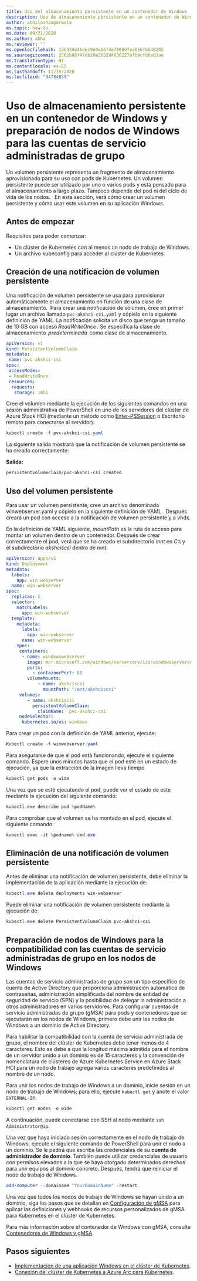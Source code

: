 ```yaml
---
title: Uso del almacenamiento persistente en un contenedor de Windows
description: Uso de almacenamiento persistente en un contenedor de Windows y preparación de nodos de Windows para las cuentas de servicio administradas de grupo
author: abhilashaagarwala
ms.topic: how-to
ms.date: 09/21/2020
ms.author: abha
ms.reviewer: ''
ms.openlocfilehash: 19b934e4bdec9e0ab6f4e7808dfea6e6fb648245
ms.sourcegitcommit: 2562b86f47db20e2652d4636227afb9cfd0e03ae
ms.translationtype: HT
ms.contentlocale: es-ES
ms.lasthandoff: 11/18/2020
ms.locfileid: "94784859"
---
```

# <a name="use-persistent-storage-in-a-windows-container-and-prepare-windows-nodes-for-group-managed-service-accounts"></a>Uso de almacenamiento persistente en un contenedor de Windows y preparación de nodos de Windows para las cuentas de servicio administradas de grupo

Un volumen persistente representa un fragmento de almacenamiento aprovisionado para su uso con pods de Kubernetes. Un volumen persistente puede ser utilizado por uno o varios pods y está pensado para el almacenamiento a largo plazo. Tampoco depende del pod ni del ciclo de vida de los nodos.    En esta sección, verá cómo crear un volumen persistente y cómo usar este volumen en su aplicación Windows.

## <a name="before-you-begin"></a>Antes de empezar

Requisitos para poder comenzar:

* Un clúster de Kubernetes con al menos un nodo de trabajo de Windows.
* Un archivo kubeconfig para acceder al clúster de Kubernetes.


## <a name="create-a-persistent-volume-claim"></a>Creación de una notificación de volumen persistente

Una notificación de volumen persistente se usa para aprovisionar automáticamente el almacenamiento en función de una clase de almacenamiento.  Para crear una notificación de volumen, cree en primer lugar un archivo llamado `pvc-akshci-csi.yaml` y cópielo en la siguiente definición de YAML. La notificación solicita un disco que tenga un tamaño de 10 GB con acceso *ReadWriteOnce* . Se especifica la clase de almacenamiento  *predeterminada*  como clase de almacenamiento.  

```yaml
apiVersion: v1
kind: PersistentVolumeClaim
metadata:
 name: pvc-akshci-csi
spec:
 accessModes:
 - ReadWriteOnce
 resources:
  requests:
   storage: 10Gi
```
Cree el volumen mediante la ejecución de los siguientes comandos en una sesión administrativa de PowerShell en uno de los servidores del clúster de Azure Stack HCI (mediante un método como [Enter-PSSession](/powershell/module/microsoft.powershell.core/enter-pssession) o Escritorio remoto para conectarse al servidor): 


```PowerShell
kubectl create -f pvc-akshci-csi.yaml 
```
La siguiente salida mostrará que la notificación de volumen persistente se ha creado correctamente:

**Salida:**
```PowerShell
persistentvolumeclaim/pvc-akshci-csi created
```

## <a name="use-persistent-volume"></a>Uso del volumen persistente

Para usar un volumen persistente, cree un archivo denominado winwebserver.yaml y cópielo en la siguiente definición de YAML.  Después creará un pod con acceso a la notificación de volumen persistente y a vhdx. 

En la definición de YAML siguiente, *mountPath* es la ruta de acceso para montar un volumen dentro de un contenedor. Después de crear correctamente el pod, verá que se ha creado el subdirectorio *mnt* en *C:\\* y el subdirectorio *akshciscsi* dentro de *mnt*.


```yaml
apiVersion: apps/v1 
kind: Deployment 
metadata: 
  labels: 
    app: win-webserver 
  name: win-webserver 
spec: 
  replicas: 1 
  selector: 
    matchLabels: 
      app: win-webserver 
  template: 
    metadata: 
      labels: 
        app: win-webserver 
      name: win-webserver 
    spec: 
     containers: 
      - name: windowswebserver 
        image: mcr.microsoft.com/windows/servercore/iis:windowsservercore-ltsc2019 
        ports:  
          - containerPort: 80    
        volumeMounts: 
            - name: akshciscsi 
              mountPath: "/mnt/akshciscsi" 
     volumes: 
        - name: akshciscsi 
          persistentVolumeClaim: 
            claimName:  pvc-akshci-csi 
     nodeSelector: 
      kubernetes.io/os: windows 
```

Para crear un pod con la definición de YAML anterior, ejecute:

```PowerShell
Kubectl create -f winwebserver.yaml 
```

Para asegurarse de que el pod está funcionando, ejecute el siguiente comando. Espere unos minutos hasta que el pod esté en un estado de ejecución, ya que la extracción de la imagen lleva tiempo.

```PowerShell
kubectl get pods -o wide 
```
Una vez que se esté ejecutando el pod, puede ver el estado de este mediante la ejecución del siguiente comando: 

```PowerShell
kubectl.exe describe pod %podName% 
```

Para comprobar que el volumen se ha montado en el pod, ejecute el siguiente comando:

```PowerShell
kubectl exec -it %podname% cmd.exe 
```

## <a name="delete-a-persistent-volume-claim"></a>Eliminación de una notificación de volumen persistente

Antes de eliminar una notificación de volumen persistente, debe eliminar la implementación de la aplicación mediante la ejecución de:

```PowerShell
kubectl.exe delete deployments win-webserver
```

Puede eliminar una notificación de volumen persistente mediante la ejecución de:

```PowerShell
kubectl.exe delete PersistentVolumeClaim pvc-akshci-csi
```

## <a name="prepare-windows-nodes-for-group-managed-service-account-support-on-windows-nodes"></a>Preparación de nodos de Windows para la compatibilidad con las cuentas de servicio administradas de grupo en los nodos de Windows

Las cuentas de servicio administradas de grupo son un tipo específico de cuenta de Active Directory que proporciona administración automática de contraseñas, administración simplificada del nombre de entidad de seguridad de servicio (SPN) y la posibilidad de delegar la administración a otros administradores en varios servidores. Para configurar cuentas de servicio administradas de grupo (gMSA) para pods y contenedores que se ejecutarán en los nodos de Windows, primero debe unir los nodos de Windows a un dominio de Active Directory.

Para habilitar la compatibilidad con la cuenta de servicio administrada de grupo, el nombre del clúster de Kubernetes debe tener menos de 4 caracteres. Esto se debe a que la longitud máxima admitida para el nombre de un servidor unido a un dominio es de 15 caracteres y la convención de nomenclatura de clústeres de Azure Kubernetes Service en Azure Stack HCI para un nodo de trabajo agrega varios caracteres predefinidos al nombre de un nodo.

Para unir los nodos de trabajo de Windows a un dominio, inicie sesión en un nodo de trabajo de Windows; para ello, ejecute `kubectl get` y anote el valor `EXTERNAL-IP`.

```PowerShell
kubectl get nodes -o wide
``` 

A continuación, puede conectarse con SSH al nodo mediante `ssh Administrator@ip`. 

Una vez que haya iniciado sesión correctamente en el nodo de trabajo de Windows, ejecute el siguiente comando de PowerShell para unir el nodo a un dominio. Se le pedirá que escriba las credenciales de su **cuenta de administrador de dominio**. También puede utilizar credenciales de usuario con permisos elevados a la que se haya otorgado determinados derechos para unir equipos al dominio concreto. Después, tendrá que reiniciar el nodo de trabajo de Windows.

```PowerShell
add-computer --domainame "YourDomainName" -restart
```

Una vez que todos los nodos de trabajo de Windows se hayan unido a un dominio, siga los pasos que se detallan en [Configuración de gMSA](https://kubernetes.io/docs/tasks/configure-pod-container/configure-gmsa) para aplicar las definiciones y webhooks de recursos personalizados de gMSA para Kubernetes en el clúster de Kubernetes.

Para más información sobre el contenedor de Windows con gMSA, consulte [Contenedores de Windows y gMSA](/virtualization/windowscontainers/manage-containers/manage-serviceaccounts). 

## <a name="next-steps"></a>Pasos siguientes
- [Implementación de una aplicación Windows en el clúster de Kubernetes](./deploy-windows-application.md).
- [Conexión del clúster de Kubernetes a Azure Arc para Kubernetes](./connect-to-arc.md).
